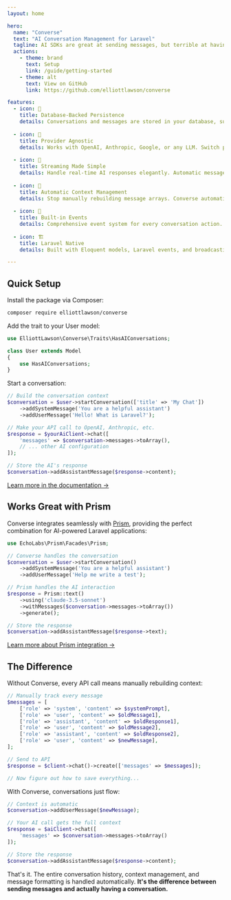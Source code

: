 ```yaml
---
layout: home

hero:
  name: "Converse"
  text: "AI Conversation Management for Laravel"
  tagline: AI SDKs are great at sending messages, but terrible at having conversations. Converse makes AI conversations flow as naturally as Eloquent makes database queries.
  actions:
    - theme: brand
      text: Setup
      link: /guide/getting-started
    - theme: alt
      text: View on GitHub
      link: https://github.com/elliottlawson/converse

features:
  - icon: 💾
    title: Database-Backed Persistence
    details: Conversations and messages are stored in your database, surviving page reloads and server restarts. Query your AI history with Eloquent.
    
  - icon: 🔌
    title: Provider Agnostic
    details: Works with OpenAI, Anthropic, Google, or any LLM. Switch providers without changing your code. Your data stays in your database.
    
  - icon: 🌊
    title: Streaming Made Simple
    details: Handle real-time AI responses elegantly. Automatic message chunking, progress tracking, and error recovery built-in.
    
  - icon: 🧠
    title: Automatic Context Management
    details: Stop manually rebuilding message arrays. Converse automatically formats conversation history for each API call and stores responses.
    
  - icon: 📡
    title: Built-in Events
    details: Comprehensive event system for every conversation action. Track usage, build analytics, and react to AI interactions in real-time.
    
  - icon: 🏗️
    title: Laravel Native
    details: Built with Eloquent models, Laravel events, and broadcasting. Feels like it belongs in your Laravel app because it does.

---
```


## Quick Setup

Install the package via Composer:

```bash
composer require elliottlawson/converse
```

Add the trait to your User model:

```php
use ElliottLawson\Converse\Traits\HasAIConversations;

class User extends Model
{
    use HasAIConversations;
}
```

Start a conversation:

```php
// Build the conversation context
$conversation = $user->startConversation(['title' => 'My Chat'])
    ->addSystemMessage('You are a helpful assistant')
    ->addUserMessage('Hello! What is Laravel?');

// Make your API call to OpenAI, Anthropic, etc.
$response = $yourAiClient->chat([
    'messages' => $conversation->messages->toArray(),
    // ... other AI configuration
]);

// Store the AI's response
$conversation->addAssistantMessage($response->content);
```

[Learn more in the documentation →](/guide/getting-started)

## Works Great with Prism

Converse integrates seamlessly with [Prism](https://echolabs.dev/docs/prism), providing the perfect combination for AI-powered Laravel applications:

```php
use EchoLabs\Prism\Facades\Prism;

// Converse handles the conversation
$conversation = $user->startConversation()
    ->addSystemMessage('You are a helpful assistant')
    ->addUserMessage('Help me write a test');

// Prism handles the AI interaction
$response = Prism::text()
    ->using('claude-3.5-sonnet')
    ->withMessages($conversation->messages->toArray())
    ->generate();

// Store the response
$conversation->addAssistantMessage($response->text);
```

[Learn more about Prism integration →](/guide/prism-integration)

## The Difference

Without Converse, every API call means manually rebuilding context:

```php
// Manually track every message
$messages = [
    ['role' => 'system', 'content' => $systemPrompt],
    ['role' => 'user', 'content' => $oldMessage1],
    ['role' => 'assistant', 'content' => $oldResponse1],
    ['role' => 'user', 'content' => $oldMessage2],
    ['role' => 'assistant', 'content' => $oldResponse2],
    ['role' => 'user', 'content' => $newMessage],
];

// Send to API
$response = $client->chat()->create(['messages' => $messages]);

// Now figure out how to save everything...
```

With Converse, conversations just flow:

```php
// Context is automatic
$conversation->addUserMessage($newMessage);

// Your AI call gets the full context
$response = $aiClient->chat([
    'messages' => $conversation->messages->toArray()
]);

// Store the response
$conversation->addAssistantMessage($response->content);
```

That's it. The entire conversation history, context management, and message formatting is handled automatically. **It's the difference between sending messages and actually having a conversation.** 